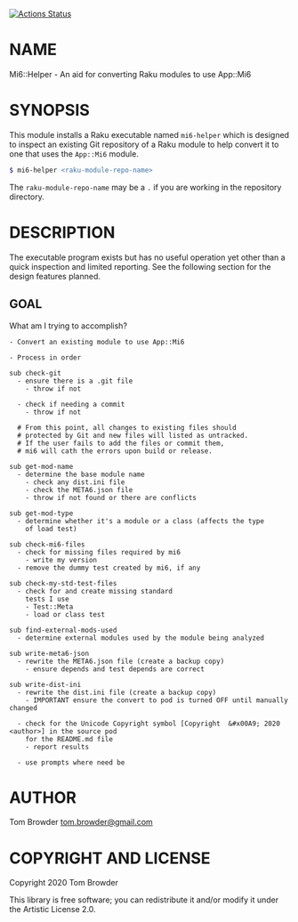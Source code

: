 [![Actions Status](https://github.com/tbrowder/Mi6-Helper/workflows/test/badge.svg)](https://github.com/tbrowder/Mi6-Helper/actions)

NAME
====

Mi6::Helper - An aid for converting Raku modules to use App::Mi6

SYNOPSIS
========

This module installs a Raku executable named `mi6-helper` which is designed to inspect an existing Git repository of a Raku module to help convert it to one that uses the `App::Mi6` module.

```raku
$ mi6-helper <raku-module-repo-name>
```

The `raku-module-repo-name` may be a `.` if you are working in the repository directory.

DESCRIPTION
===========

The executable program exists but has no useful operation yet other than a quick inspection and limited reporting. See the following section for the design features planned.

GOAL
----

What am I trying to accomplish?

    - Convert an existing module to use App::Mi6

    - Process in order

    sub check-git
      - ensure there is a .git file
        - throw if not

      - check if needing a commit
        - throw if not

      # From this point, all changes to existing files should
      # protected by Git and new files will listed as untracked.
      # If the user fails to add the files or commit them,
      # mi6 will cath the errors upon build or release.

    sub get-mod-name
      - determine the base module name
        - check any dist.ini file
        - check the META6.json file
        - throw if not found or there are conflicts

    sub get-mod-type
      - determine whether it's a module or a class (affects the type
        of load test)

    sub check-mi6-files
      - check for missing files required by mi6
        - write my version
      - remove the dummy test created by mi6, if any

    sub check-my-std-test-files
      - check for and create missing standard
        tests I use
        - Test::Meta
        - load or class test

    sub find-external-mods-used
      - determine external modules used by the module being analyzed

    sub write-meta6-json
      - rewrite the META6.json file (create a backup copy)
        - ensure depends and test depends are correct

    sub write-dist-ini
      - rewrite the dist.ini file (create a backup copy)
        - IMPORTANT ensure the convert to pod is turned OFF until manually changed

      - check for the Unicode Copyright symbol [Copyright  &#x00A9; 2020 <author>] in the source pod
        for the README.md file
        - report results

      - use prompts where need be

AUTHOR
======

Tom Browder <tom.browder@gmail.com>

COPYRIGHT AND LICENSE
=====================

Copyright 2020 Tom Browder

This library is free software; you can redistribute it and/or modify it under the Artistic License 2.0.

